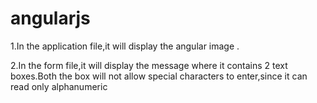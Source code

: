 # angularjs
1.In the application file,it will display the angular image .





2.In the form file,it will display the message where it contains 2 text boxes.Both the box will not allow special characters to enter,since it can read only alphanumeric
